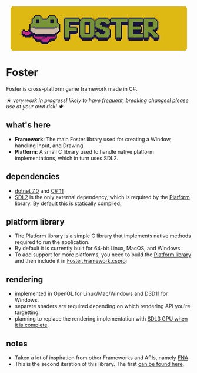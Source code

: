 <p align="center">
<img width="480" src="Foster.png" alt="Foster logo">
</p>

# Foster
Foster is cross-platform game framework made in C#.

_★ very work in progress! likely to have frequent, breaking changes! please use at your own risk! ★_

## what's here
 - **Framework**: The main Foster library used for creating a Window, handling Input, and Drawing.
 - **Platform**: A small C library used to handle native platform implementations, which in turn uses SDL2.

## dependencies
 - [dotnet 7.0](https://dotnet.microsoft.com/en-us/download/dotnet/7.0) and [C# 11](https://learn.microsoft.com/en-us/dotnet/csharp/whats-new/csharp-11)
 - [SDL2](https://github.com/libsdl-org/sdl) is the only external dependency, which is required by the [Platform library](https://github.com/NoelFB/Foster/tree/main/Platform). By default this is statically compiled.

## platform library
 - The Platform library is a simple C library that implements native methods required to run the application.
 - By default it is currently built for 64-bit Linux, MacOS, and Windows
 - To add support for more platforms, you need to build the [Platform library](https://github.com/NoelFB/Foster/tree/main/Platform) and then include it in [Foster.Framework.csproj](https://github.com/NoelFB/Foster/blob/main/Framework/Foster.Framework.csproj#L27)

## rendering
 - implemented in OpenGL for Linux/Mac/Windows and D3D11 for Windows.
 - separate shaders are required depending on which rendering API you're targetting.
 - planning to replace the rendering implementation with [SDL3 GPU when it is complete](https://github.com/NoelFB/Foster2023/issues/1).

## notes
 - Taken a lot of inspiration from other Frameworks and APIs, namely [FNA](https://fna-xna.github.io/).
 - This is the second iteration of this library. The first [can be found here](https://github.com/noelfb/fosterold).

